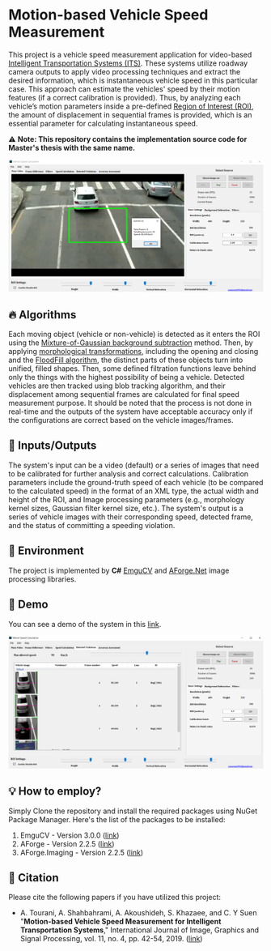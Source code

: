 # Motion-based Vehicle Speed Measurement

This project is a vehicle speed measurement application for video-based [Intelligent Transportation Systems (ITS)](https://en.wikipedia.org/wiki/Intelligent_transportation_system "Intelligent Transportation Systems (ITS)"). These systems utilize roadway camera outputs to apply video processing techniques and extract the desired information, which is instantaneous vehicle speed in this particular case. This approach can estimate the vehicles' speed by their motion features (if a correct calibration is provided). Thus, by analyzing each vehicle’s motion parameters inside a pre-defined [Region of Interest (ROI)](https://towardsdatascience.com/understanding-region-of-interest-part-1-roi-pooling-e4f5dd65bb44 "Region of Interest (ROI)"), the amount of displacement in sequential frames is provided, which is an essential parameter for calculating instantaneous speed.

⚠️ **Note: This repository contains the implementation source code for Master's thesis with the same name.**

![Ali Tourani Vehicle Speed Measurement](Ali-Tourani-Vehicle-Speed-Measurement-1.png "Ali Tourani Vehicle Speed Measurement")

## 🔥 Algorithms

Each moving object (vehicle or non-vehicle) is detected as it enters the ROI using the [Mixture-of-Gaussian background subtraction](https://www.google.com/url?sa=t&rct=j&q=&esrc=s&source=web&cd=&ved=2ahUKEwi9qIeBkLrwAhUP2BQKHXYKCUsQFjAMegQIBBAD&url=https%3A%2F%2Fhal.archives-ouvertes.fr%2Fhal-00338206%2Fdocument&usg=AOvVaw0I_2kYyd7Wip_5YKotIOGC "Mixture-of-Gaussian background subtraction") method. Then, by applying [morphological transformations](https://docs.opencv.org/master/d9/d61/tutorial_py_morphological_ops.html "morphological transformations"), including the opening and closing and the [FloodFill algorithm](https://docs.opencv.org/3.4/d7/d1b/group__imgproc__misc.html#gab87810a476a9cb660435a4cd7871c9eb "FloodFill algorithm"), the distinct parts of these objects turn into unified, filled shapes. Then, some defined filtration functions leave behind only the things with the highest possibility of being a vehicle. Detected vehicles are then tracked using blob tracking algorithm, and their displacement among sequential frames are calculated for final speed measurement purpose. It should be noted that the process is not done in real-time and the outputs of the system have acceptable accuracy only if the configurations are correct based on the vehicle images/frames.

## 🔣 Inputs/Outputs

The system's input can be a video (default) or a series of images that need to be calibrated for further analysis and correct calculations. Calibration parameters include the ground-truth speed of each vehicle (to be compared to the calculated speed) in the format of an XML type, the actual width and height of the ROI, and Image processing parameters (e.g., morphology kernel sizes, Gaussian filter kernel size, etc.). The system's output is a series of vehicle images with their corresponding speed, detected frame, and the status of committing a speeding violation.

## 🔨 Environment

The project is implemented by **C#** [EmguCV](https://www.google.com/url?sa=t&rct=j&q=&esrc=s&source=web&cd=&cad=rja&uact=8&ved=2ahUKEwjfj6T6kLrwAhVF8OAKHSZzCeIQFjAAegQIBhAD&url=https%3A%2F%2Fwww.emgu.com%2F&usg=AOvVaw0pgntzC-i1UZnM5yQ_zw1F "EmguCV") and [AForge.Net](http://www.aforgenet.com/ "AForge.Net") image processing libraries.

## 🎥 Demo
You can see a demo of the system in this [link](https://www.youtube.com/watch?v=Qs-alxle-FU "link").

![Ali Tourani Vehicle Speed Measurement](Ali-Tourani-Vehicle-Speed-Measurement-2.png "Ali Tourani Vehicle Speed Measurement")

## 💡 How to employ?

Simply Clone the repository and install the required packages using NuGet Package Manager. Here's the list of the packages to be installed:
1. EmguCV - Version 3.0.0 ([link](https://www.nuget.org/packages/EmguCV/3.0.0 "link"))
2. AForge - Version 2.2.5 ([link](https://www.nuget.org/packages/AForge/ "link"))
3. AForge.Imaging - Version 2.2.5 ([link](https://www.nuget.org/packages/AForge.Imaging/ "link"))

## 🔗 Citation

Please cite the following papers if you have utilized this project:

- A. Tourani, A. Shahbahrami, A. Akoushideh, S. Khazaee, and C. Y Suen "**Motion-based Vehicle Speed Measurement for Intelligent Transportation Systems**," International Journal of Image, Graphics and Signal Processing, vol. 11, no. 4, pp. 42-54, 2019. ([link](https://www.researchgate.net/publication/332297032_Motion-based_Vehicle_Speed_Measurement_for_Intelligent_Transportation_Systems "link"))
